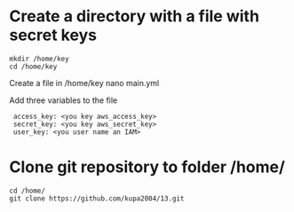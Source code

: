 # Create a directory with a file with secret keys

~~~
mkdir /home/key
cd /home/key
~~~

Create a file in /home/key
nano main.yml

Add three variables to the file

~~~
 access_key: <you key aws_access_key>
 secret_key: <you key aws_secret_key>
 user_key: <you user name an IAM>
~~~
 
# Clone git repository to folder /home/
~~~
cd /home/
git clone https://github.com/kupa2004/13.git
~~~
